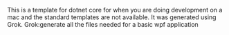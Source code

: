 This is a template for dotnet core for when you are doing development on a mac and the standard templates are not available.
It was generated using Grok.
Grok:generate all the files needed for a basic wpf application
